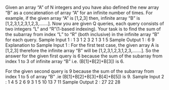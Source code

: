 Given an array “A” of N integers and you have also defined the new array “B” as a concatenation of array “A” for an infinite number of times.
For example, if the given array “A” is [1,2,3] then, infinite array “B” is [1,2,3,1,2,3,1,2,3,.......].
Now you are given Q queries, each query consists of two integers “L“ and “R”(1-based indexing). Your task is to find the sum of the subarray from index “L” to “R” (both inclusive) in the infinite array “B” for each query.
Sample Input 1 :
1
3
1 2 3
2
1 3
1 5
Sample Output 1 :
6 9
Explanation to Sample Input 1 :
For the first test case, the given array A is [1,2,3] therefore the infinite array “B” will be [1,2,3,1,2,3,1,2,3,.......]. So the answer for the given first query is 6 because the sum of the subarray from index 1 to 3 of infinite array “B” i.e. (B[1]+B[2]+B[3]) is 6.

For the given second query is 9 because the sum of the subarray from index 1 to 5 of array “B” .ie (B[1]+B[2]+B[3]+B[4]+B[5]) is 9.
Sample Input 2 :
1
4
5 2 6 9
3
1 5
10 13
7 11
Sample Output 2 :
27 22 28